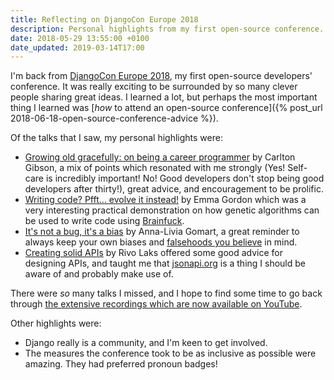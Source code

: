 ```yaml
---
title: Reflecting on DjangoCon Europe 2018
description: Personal highlights from my first open-source conference.
date: 2018-05-29 13:55:00 +0100
date_updated: 2019-03-14T17:00
---
```


I'm back from [DjangoCon Europe 2018](https://2018.djangocon.eu), my first open-source developers' conference. It was really exciting to be surrounded by so many clever people sharing great ideas. I learned a lot, but perhaps the most important thing I learned was [*how* to attend an open-source conference]({% post_url 2018-06-18-open-source-conference-advice %}).

Of the talks that I saw, my personal highlights were:

 * [Growing old gracefully: on being a career programmer](https://www.youtube.com/watch?v=7WUFWmyk-HY) by Carlton Gibson, a mix of points which resonated with me strongly (Yes! Self-care is incredibly important! No! Good developers don't stop being good developers after thirty!), great advice, and encouragement to be prolific.
 * [Writing code? Pfft… evolve it instead!](https://www.youtube.com/watch?v=973NUf3skYM) by Emma Gordon which was a very interesting practical demonstration on how genetic algorithms can be used to write code using [Brainfuck](https://en.wikipedia.org/wiki/Brainfuck).
 * [It's not a bug, it's a bias](https://www.youtube.com/watch?v=CZddeZ2RiLE) by Anna-Livia Gomart, a great reminder to always keep your own biases and [falsehoods you believe](https://github.com/kdeldycke/awesome-falsehood) in mind.
 * [Creating solid APIs](https://www.youtube.com/watch?v=1pgQXzoUcgk) by Rivo Laks offered some good advice for designing APIs, and taught me that [jsonapi.org](http://jsonapi.org) is a thing I should be aware of and probably make use of.

There were *so* many talks I missed, and I hope to find some time to go back through [the extensive recordings which are now available on YouTube](https://www.youtube.com/user/djangoconeurope/videos).

Other highlights were:

 * Django really is a community, and I'm keen to get involved.
 * The measures the conference took to be as inclusive as possible were amazing. They had preferred pronoun badges!
